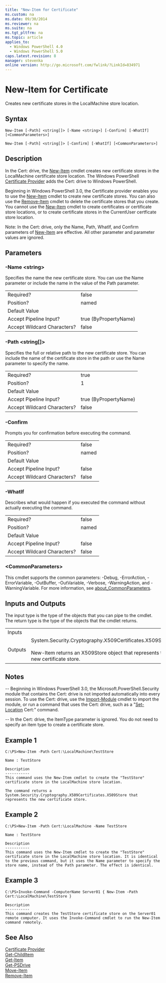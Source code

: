 ```yaml
---
title: "New-Item for Certificate"
ms.custom: na
ms.date: 09/30/2014
ms.reviewer: na
ms.suite: na
ms.tgt_pltfrm: na
ms.topic: article
applies_to:
  - Windows PowerShell 4.0
  - Windows PowerShell 5.0
caps.latest.revision: 8
manager: stevenka
online version: http://go.microsoft.com/fwlink/?LinkId=834971
---
```

# New-Item for Certificate
Creates new certificate stores in the LocalMachine store location.  

## Syntax  

```  
New-Item [-Path] <string[]> [-Name <string>] [-Confirm] [-WhatIf] [<CommonParameters>]  

New-Item [-Path] <string[]> [-Confirm] [-WhatIf] [<CommonParameters>]  

```  

## Description  
 In the Cert: drive, the [New-Item](../../Microsoft.PowerShell.Management/New-Item.md) cmdlet creates new certificate stores in the LocalMachine certificate store location. The Windows PowerShell [Certificate Provider](Certificate-Provider.md) adds the Cert: drive to Windows PowerShell.  

 Beginning in Windows PowerShell 3.0, the Certificate provider enables you to use the [New-Item](../../Microsoft.PowerShell.Management/New-Item.md) cmdlet to create new certificate stores. You can also use the [Remove-Item](../../Microsoft.PowerShell.Management/Remove-Item.md) cmdlet to delete the certificate stores that you create.  You cannot use the [New-Item](../../Microsoft.PowerShell.Management/New-Item.md) cmdlet to create certificates or certificate store locations, or to create certificate stores in the CurrentUser certficate store location.  

 Note:  In the Cert: drive, only the Name, Path, WhatIf, and Confirm parameters of [New-Item](../../Microsoft.PowerShell.Management/New-Item.md) are effective. All other parameter and parameter values are ignored.  

## Parameters  

### -Name <string\>  
 Specifies the name the new certificate store. You can use the Name parameter or include the name in the value of the Path parameter.  

|||  
|-|-|  
|Required?|false|  
|Position?|named|  
|Default Value||  
|Accept Pipeline Input?|true (ByPropertyName)|  
|Accept Wildcard Characters?|false|  

### -Path <string[]>  
 Specifies the full or relative path to the new certificate store. You can include the name of the certificate store in the path or use the Name parameter to specify the name.  

|||  
|-|-|  
|Required?|true|  
|Position?|1|  
|Default Value||  
|Accept Pipeline Input?|true (ByPropertyName)|  
|Accept Wildcard Characters?|false|  

### -Confirm  
 Prompts you for confirmation before executing the command.  

|||  
|-|-|  
|Required?|false|  
|Position?|named|  
|Default Value||  
|Accept Pipeline Input?|false|  
|Accept Wildcard Characters?|false|  

### -WhatIf  
 Describes what would happen if you executed the command without actually executing the command.  

|||  
|-|-|  
|Required?|false|  
|Position?|named|  
|Default Value||  
|Accept Pipeline Input?|false|  
|Accept Wildcard Characters?|false|  

### <CommonParameters\>  
 This cmdlet supports the common parameters: -Debug, -ErrorAction, -ErrorVariable, -OutBuffer, -OutVariable,  -Verbose, -WarningAction, and -WarningVariable. For more information, see [about_CommonParameters](../../Microsoft.PowerShell.Core/About/about_CommonParameters.md).  

## Inputs and Outputs  
 The input type is the type of the objects that you can pipe to the cmdlet. The return type is the type of the objects that the cmdlet returns.  

|||  
|-|-|  
|Inputs||  
|Outputs|System.Security.Cryptography.X509Certificates.X509Store<br /><br /> New-Item returns an X509Store object that represents the new certificate store.|  

## Notes  
 -- Beginning in Windows PowerShell 3.0, the Microsoft.PowerShell.Security module that contains the Cert: drive is not imported automatically into every session. To use the Cert: drive, use the [Import-Module](../../Microsoft.PowerShell.Core/Import-Module.md) cmdlet to import the module, or run a command that uses the Cert: drive, such as a "[Set-Location](../../Microsoft.PowerShell.Management/Set-Location.md) Cert:" command.  

 -- In the Cert: drive, the ItemType parameter is ignored. You do not need to specify an item type to create a certificate store.  

## Example 1  

```  
C:\PS>New-Item -Path Cert:\LocalMachine\TestStore  

Name : TestStore  

Description  
-----------  
This command uses the New-Item cmdlet to create the "TestStore" certificate store in the LocalMachine store location.   

The command returns a System.Security.Cryptography.X509Certificates.X509Store that represents the new certificate store.  

```  

## Example 2  

```  
C:\PS>New-Item -Path Cert:\LocalMachine -Name TestStore  

Name : TestStore  

Description  
-----------  
This command uses the New-Item cmdlet to create the "TestStore" certificate store in the LocalMachine store location. It is identical to the previous command, but it uses the Name parameter to specify the store name, instead of the Path parameter. The effect is identical.  

```  

## Example 3  

```  
C:\PS>Invoke-Command -ComputerName Server01 { New-Item -Path Cert:\LocalMachine\TestStore }  

Description  
-----------  
This command creates the TestStore certificate store on the Server01 remote computer. It uses the Invoke-Command cmdlet to run the New-Item command remotely.  

```  

## See Also  
 [Certificate Provider](Certificate-Provider.md)   
 [Get-ChildItem](../../Microsoft.PowerShell.Management/Get-ChildItem.md)   
 [Get-Item](../../Microsoft.PowerShell.Management/Get-Item.md)   
 [Get-PSDrive](../../Microsoft.PowerShell.Management/Get-PSDrive.md)   
 [Move-Item](../../Microsoft.PowerShell.Management/Move-Item.md)   
 [Remove-Item](../../Microsoft.PowerShell.Management/Remove-Item.md)
